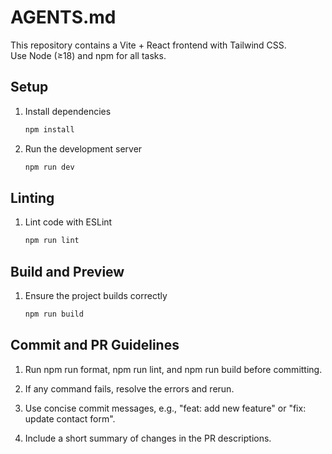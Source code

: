 # AGENTS.md

This repository contains a Vite + React frontend with Tailwind CSS.  
Use Node (≥18) and npm for all tasks.

## Setup

1. Install dependencies

    ```bash
    npm install
    ```

2. Run the development server

    ```bash
    npm run dev
    ```

## Linting

1. Lint code with ESLint

    ```bash
    npm run lint
    ```

## Build and Preview

1. Ensure the project builds correctly

    ```bash
    npm run build
    ```

## Commit and PR Guidelines

1. Run npm run format, npm run lint, and npm run build before committing.

2. If any command fails, resolve the errors and rerun.

3. Use concise commit messages, e.g., "feat: add new feature" or "fix: update contact form".

4. Include a short summary of changes in the PR descriptions.
